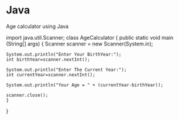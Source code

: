 # Java
Age calculator using Java

import java.util.Scanner;
class AgeCalculator
{
	public static void main (String[] args) 
	{
	    Scanner scanner = new Scanner(System.in);
	
	System.out.println("Enter Your BirthYear:");
	int birthYear=scanner.nextInt();
	
	System.out.println("Enter The Current Year:");
    int currentYear=scanner.nextInt();
    
    System.out.println("Your Age = " + (currentYear-birthYear));
    
    scanner.close();
	}
}
